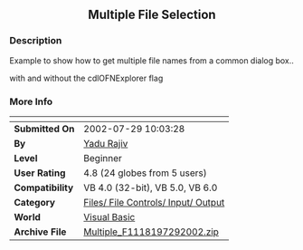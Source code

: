 ﻿<div align="center">

## Multiple File Selection


</div>

### Description

Example to show how to get multiple file names from a common dialog box..

with and without the cdlOFNExplorer flag
 
### More Info
 


<span>             |<span>
---                |---
**Submitted On**   |2002-07-29 10:03:28
**By**             |[Yadu Rajiv](https://github.com/Planet-Source-Code/PSCIndex/blob/master/ByAuthor/yadu-rajiv.md)
**Level**          |Beginner
**User Rating**    |4.8 (24 globes from 5 users)
**Compatibility**  |VB 4\.0 \(32\-bit\), VB 5\.0, VB 6\.0
**Category**       |[Files/ File Controls/ Input/ Output](https://github.com/Planet-Source-Code/PSCIndex/blob/master/ByCategory/files-file-controls-input-output__1-3.md)
**World**          |[Visual Basic](https://github.com/Planet-Source-Code/PSCIndex/blob/master/ByWorld/visual-basic.md)
**Archive File**   |[Multiple\_F1118197292002\.zip](https://github.com/Planet-Source-Code/yadu-rajiv-multiple-file-selection__1-37348/archive/master.zip)








